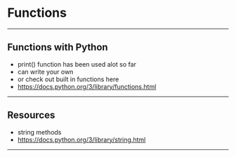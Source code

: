 # Functions

---
## Functions with Python
- print() function has been used alot so far
- can write your own
- or check out built in functions here
- https://docs.python.org/3/library/functions.html

---
## Resources

- string methods
- https://docs.python.org/3/library/string.html

---